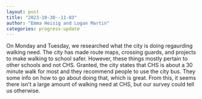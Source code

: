 ```yaml
---
layout: post
title: "2023-10-30--11-03"
author: "Emma Heisig and Logan Martin"
categories: progress-update
---
```


On Monday and Tuesday, we researched what the city is doing regaurding walking need. The city has made route maps, crossing guards, and projects to make walking to school safer. However, these things mostly pertain to other schools and not CHS. Granted, the city states that CHS is about a 30 minute walk for most and they recommend people to use the city bus. They some info on how to go about doing that, which is great. From this, it seems there isn't a large amount of walking need at CHS, but our survey could tell us otherwise.